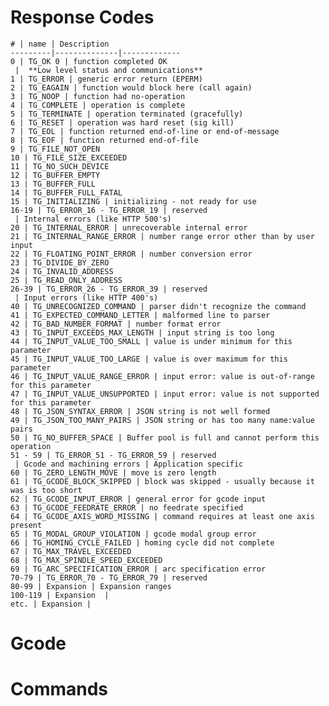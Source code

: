 # Response Codes

	# | name | Description
	---------|--------------|-------------
	0 | TG_OK 0 | function completed OK
	 |  **Low level status and communications**
	1 | TG_ERROR | generic error return (EPERM)
	2 | TG_EAGAIN | function would block here (call again)
	3 | TG_NOOP | function had no-operation
	4 | TG_COMPLETE | operation is complete
	5 | TG_TERMINATE | operation terminated (gracefully)
	6 | TG_RESET | operation was hard reset (sig kill)
	7 | TG_EOL | function returned end-of-line or end-of-message
	8 | TG_EOF | function returned end-of-file 
	9 | TG_FILE_NOT_OPEN 
	10 | TG_FILE_SIZE_EXCEEDED 
	11 | TG_NO_SUCH_DEVICE 
	12 | TG_BUFFER_EMPTY 
	13 | TG_BUFFER_FULL 
	14 | TG_BUFFER_FULL_FATAL 
	15 | TG_INITIALIZING | initializing - not ready for use
	16-19 | TG_ERROR_16 - TG_ERROR_19 | reserved
	 | Internal errors (like HTTP 500's)
	20 | TG_INTERNAL_ERROR | unrecoverable internal error
	21 | TG_INTERNAL_RANGE_ERROR | number range error other than by user input
	22 | TG_FLOATING_POINT_ERROR | number conversion error
	23 | TG_DIVIDE_BY_ZERO
	24 | TG_INVALID_ADDRESS
	25 | TG_READ_ONLY_ADDRESS
	26-39 | TG_ERROR_26 - TG_ERROR_39 | reserved
	 | Input errors (like HTTP 400's)
	40 | TG_UNRECOGNIZED_COMMAND | parser didn't recognize the command
	41 | TG_EXPECTED_COMMAND_LETTER | malformed line to parser
	42 | TG_BAD_NUMBER_FORMAT | number format error
	43 | TG_INPUT_EXCEEDS_MAX_LENGTH | input string is too long 
	44 | TG_INPUT_VALUE_TOO_SMALL | value is under minimum for this parameter
	45 | TG_INPUT_VALUE_TOO_LARGE | value is over maximum for this parameter
	46 | TG_INPUT_VALUE_RANGE_ERROR | input error: value is out-of-range for this parameter
	47 | TG_INPUT_VALUE_UNSUPPORTED | input error: value is not supported for this parameter
	48 | TG_JSON_SYNTAX_ERROR | JSON string is not well formed
	49 | TG_JSON_TOO_MANY_PAIRS | JSON string or has too many name:value pairs
	50 | TG_NO_BUFFER_SPACE | Buffer pool is full and cannot perform this operation
	51 - 59 | TG_ERROR_51 - TG_ERROR_59 | reserved
	 | Gcode and machining errors | Application specific
	60 | TG_ZERO_LENGTH_MOVE | move is zero length
	61 | TG_GCODE_BLOCK_SKIPPED | block was skipped - usually because it was is too short
	62 | TG_GCODE_INPUT_ERROR | general error for gcode input 
	63 | TG_GCODE_FEEDRATE_ERROR | no feedrate specified
	64 | TG_GCODE_AXIS_WORD_MISSING | command requires at least one axis present
	65 | TG_MODAL_GROUP_VIOLATION | gcode modal group error
	66 | TG_HOMING_CYCLE_FAILED | homing cycle did not complete
	67 | TG_MAX_TRAVEL_EXCEEDED 
	68 | TG_MAX_SPINDLE_SPEED_EXCEEDED 
	69 | TG_ARC_SPECIFICATION_ERROR | arc specification error
	70-79 | TG_ERROR_70 - TG_ERROR_79 | reserved
	80-99 | Expansion | Expansion ranges
	100-119 | Expansion  | 
	etc. | Expansion | 


# Gcode

# Commands